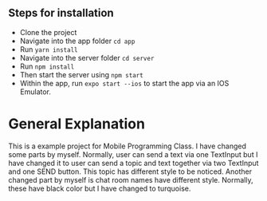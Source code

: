 ## Steps for installation

- Clone the project
- Navigate into the app folder `cd app`
- Run `yarn install`
- Navigate into the server folder `cd server`
- Run `npm install`
- Then start the server using `npm start`
- Within the app, run `expo start --ios` to start the app via an IOS Emulator.

# General Explanation

This is a example project for Mobile Programming Class. I have changed some parts by myself. Normally, user can send a text via one TextInput but I have changed it to user can send a topic and text together via two TextInput and one SEND button. This topic has different style to be noticed. Another changed part by myself is chat room names have different style. Normally, these have black color but I have changed to turquoise.
